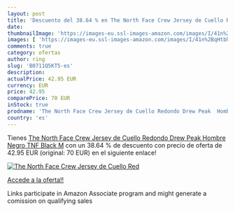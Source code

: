 ```yaml
---
layout: post
title: 'Descuento del 38.64 % en The North Face Crew Jersey de Cuello Red'
date: 
thumbnailImage: 'https://images-eu.ssl-images-amazon.com/images/I/41n%2BqHtbhYL._SL200_.jpg'
images: [ 'https://images-eu.ssl-images-amazon.com/images/I/41n%2BqHtbhYL._SL200_.jpg' ]
comments: true
category: ofertas
author: ring
slug: 'B0711Q5KT5-es'
description:
actualPrice: 42.95 EUR
currency: EUR
price: 42.95
comparePrice: 70 EUR
inStock: true
prodname: 'The North Face Crew Jersey de Cuello Redondo Drew Peak  Hombre  Negro  TNF Black   M'
country: 'es'
---
```


Tienes [The North Face Crew Jersey de Cuello Redondo Drew Peak  Hombre  Negro  TNF Black   M](https://www.amazon.es/dp/B0711Q5KT5/?tag=tolees-21) con un 38.64 % de descuento con precio de oferta de 42.95 EUR (original: 70 EUR) en el siguiente enlace!

[![The North Face Crew Jersey de Cuello Red](https://images-eu.ssl-images-amazon.com/images/I/41n%2BqHtbhYL._SL200_.jpg)](https://www.amazon.es/dp/B0711Q5KT5/?tag=tolees-21)

[Accede a la oferta!!](https://www.amazon.es/dp/B0711Q5KT5/?tag=tolees-21)

Links participate in Amazon Associate program and might generate a comission on qualifying sales


